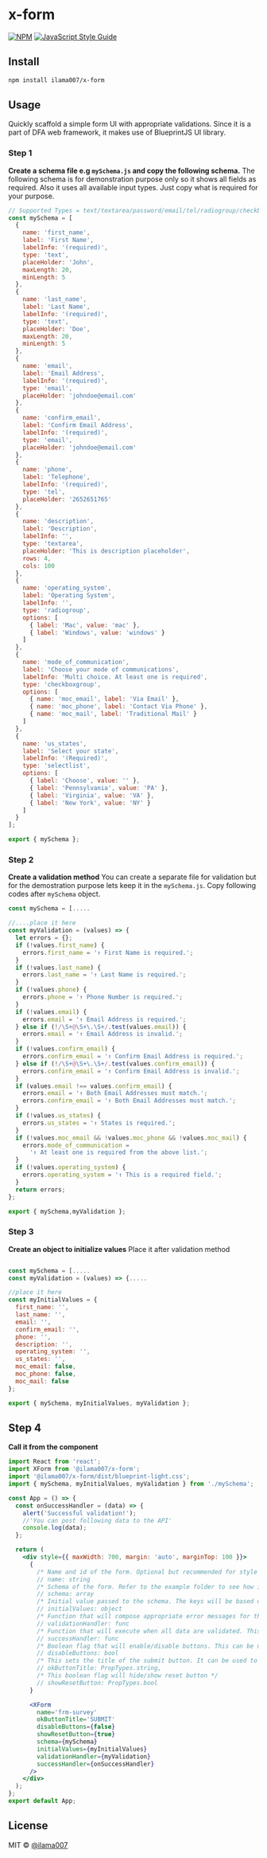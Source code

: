 # x-form

[![NPM](https://img.shields.io/npm/v/x-form.svg)](https://www.npmjs.com/package/x-form) [![JavaScript Style Guide](https://img.shields.io/badge/code_style-standard-brightgreen.svg)](https://standardjs.com)

## Install

```bash
npm install ilama007/x-form
```

## Usage

Quickly scaffold a simple form UI with appropriate validations. Since it is a part of DFA web framework, it makes use of BlueprintJS UI library.

### Step 1

**Create a schema file e.g `mySchema.js` and copy the following schema.** The following schema is for demonstration purpose only so it shows all fields as required. Also it uses all available input types. Just copy what is required for your purpose.

```jsx
// Supported Types = text/textarea/password/email/tel/radiogroup/checkboxgroup/selectlist
const mySchema = [
  {
    name: 'first_name',
    label: 'First Name',
    labelInfo: '(required)',
    type: 'text',
    placeHolder: 'John',
    maxLength: 20,
    minLength: 5
  },
  {
    name: 'last_name',
    label: 'Last Name',
    labelInfo: '(required)',
    type: 'text',
    placeHolder: 'Doe',
    maxLength: 20,
    minLength: 5
  },
  {
    name: 'email',
    label: 'Email Address',
    labelInfo: '(required)',
    type: 'email',
    placeHolder: 'johndoe@email.com'
  },
  {
    name: 'confirm_email',
    label: 'Confirm Email Address',
    labelInfo: '(required)',
    type: 'email',
    placeHolder: 'johndoe@email.com'
  },
  {
    name: 'phone',
    label: 'Telephone',
    labelInfo: '(required)',
    type: 'tel',
    placeHolder: '2652651765'
  },
  {
    name: 'description',
    label: 'Description',
    labelInfo: '',
    type: 'textarea',
    placeHolder: 'This is description placeholder',
    rows: 4,
    cols: 100
  },
  {
    name: 'operating_system',
    label: 'Operating System',
    labelInfo: '',
    type: 'radiogroup',
    options: [
      { label: 'Mac', value: 'mac' },
      { label: 'Windows', value: 'windows' }
    ]
  },
  {
    name: 'mode_of_communication',
    label: 'Choose your mode of communications',
    labelInfo: 'Multi choice. At least one is required',
    type: 'checkboxgroup',
    options: [
      { name: 'moc_email', label: 'Via Email' },
      { name: 'moc_phone', label: 'Contact Via Phone' },
      { name: 'moc_mail', label: 'Traditional Mail' }
    ]
  },
  {
    name: 'us_states',
    label: 'Select your state',
    labelInfo: '(Required)',
    type: 'selectlist',
    options: [
      { label: 'Choose', value: '' },
      { label: 'Pennsylvania', value: 'PA' },
      { label: 'Virginia', value: 'VA' },
      { label: 'New York', value: 'NY' }
    ]
  }
];

export { mySchema };
```

### Step 2

**Create a validation method** You can create a separate file for validation but for the demostration purpose lets keep it in the `mySchema.js`. Copy following codes after `mySchema` object.

```jsx
const mySchema = [.....

//....place it here
const myValidation = (values) => {
  let errors = {};
  if (!values.first_name) {
    errors.first_name = '↑ First Name is required.';
  }
  if (!values.last_name) {
    errors.last_name = '↑ Last Name is required.';
  }
  if (!values.phone) {
    errors.phone = '↑ Phone Number is required.';
  }
  if (!values.email) {
    errors.email = '↑ Email Address is required.';
  } else if (!/\S+@\S+\.\S+/.test(values.email)) {
    errors.email = '↑ Email Address is invalid.';
  }
  if (!values.confirm_email) {
    errors.confirm_email = '↑ Confirm Email Address is required.';
  } else if (!/\S+@\S+\.\S+/.test(values.confirm_email)) {
    errors.confirm_email = '↑ Confirm Email Address is invalid.';
  }
  if (values.email !== values.confirm_email) {
    errors.email = '↑ Both Email Addresses must match.';
    errors.confirm_email = '↑ Both Email Addresses must match.';
  }
  if (!values.us_states) {
    errors.us_states = '↑ States is required.';
  }
  if (!values.moc_email && !values.moc_phone && !values.moc_mail) {
    errors.mode_of_communication =
      '↑ At least one is required from the above list.';
  }
  if (!values.operating_system) {
    errors.operating_system = '↑ This is a required field.';
  }
  return errors;
};

export { mySchema,myValidation };
```

### Step 3

**Create an object to initialize values** Place it after validation method

```jsx

const mySchema = [.....
const myValidation = (values) => {.....

//place it here
const myInitialValues = {
  first_name: '',
  last_name: '',
  email: '',
  confirm_email: '',
  phone: '',
  description: '',
  operating_system: '',
  us_states: '',
  moc_email: false,
  moc_phone: false,
  moc_mail: false
};

export { mySchema, myInitialValues, myValidation };
```

## Step 4

**Call it from the component**

```jsx
import React from 'react';
import XForm from '@ilama007/x-form';
import '@ilama007/x-form/dist/blueprint-light.css';
import { mySchema, myInitialValues, myValidation } from './mySchema';

const App = () => {
  const onSuccessHandler = (data) => {
    alert('Successful validation!');
    //'You can post following data to the API'
    console.log(data);
  };

  return (
    <div style={{ maxWidth: 700, margin: 'auto', marginTop: 100 }}>
      {
        /* Name and id of the form. Optional but recommended for style namespacing purposes when more than one form is rendered in a single page. */
        // name: string
        /* Schema of the form. Refer to the example folder to see how it is defined */
        // schema: array
        /* Initial value passed to the schema. The keys will be based upon the name of the field in the schema. Refer to the example folder. */
        // initialValues: object
        /* Function that will compose appropriate error messages for the form. */
        // validationHandler: func
        /* Function that will execute when all data are validated. This will return a valid JSON data which can be fed to API post/get request using appropriate http methods. */
        // successHandler: func
        /* Boolean flag that will enable/disable buttons. This can be used to turn on and off while data request is being processed. */
        // disableButtons: bool
        /* This sets the title of the submit button. It can be used to change text when data is being processed. */
        // okButtonTitle: PropTypes.string,
        /* This boolean flag will hide/show reset button */
        // showResetButton: PropTypes.bool
      }

      <XForm
        name='frm-survey'
        okButtonTitle='SUBMIT'
        disableButtons={false}
        showResetButton={true}
        schema={mySchema}
        initialValues={myInitialValues}
        validationHandler={myValidation}
        successHandler={onSuccessHandler}
      />
    </div>
  );
};
export default App;
```

## License

MIT © [@ilama007](https://github.com/@ilama007)
